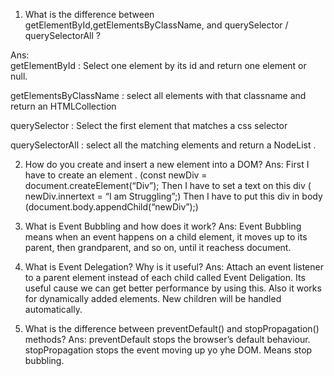1.	What is the difference between getElementById,getElementsByClassName, and querySelector / querySelectorAll ?

Ans:  
getElementById : Select one element by its id and return one element or null.

getElementsByClassName : select all elements with that  classname and return an HTMLCollection

querySelector : Select the first element that matches a css selector

querySelectorAll : select all the matching elements and return a NodeList .

2.	How do you create and insert a new element into a DOM?
Ans:
First I have to create an element . (const newDiv = document.createElement(“Div”);
Then I have to set a text on this div ( newDiv.innertext = “I am Struggling”;)
Then I have to put this div in body (document.body.appendChild(“newDiv”);)

3.	What is Event Bubbling and how does it work?
Ans: 
Event Bubbling  means when an event happens on a child element, it moves up to its parent, then grandparent, and so on, until it reachess document.


4.	What is Event Delegation? Why is it useful?
Ans:
Attach an event listener to a parent element instead of each child called Event Deligation.
Its useful cause we can get better performance by using this. Also it works for dynamically added elements. New children will be handled  automatically. 
         
5.	What is the difference between preventDefault() and stopPropagation() methods?
Ans:
preventDefault stops the browser’s  default behaviour.
stopPropagation stops the event moving up yo yhe DOM. Means stop bubbling.
